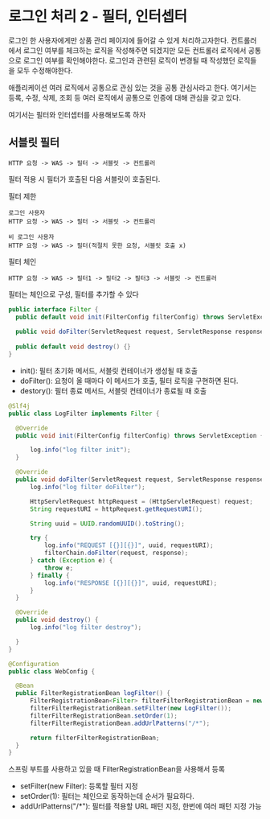 # 로그인 처리 2 - 필터, 인터셉터
로그인 한 사용자에게만 상품 관리 페이지에 들어갈 수 있게 처리하고자한다.
컨트롤러에서 로그인 여부를 체크하는 로직을 작성해주면 되겠지만 모든 컨트롤러 로직에서 공통으로 로그인 여부를 확인해야한다. 로그인과 관련된 로직이 변경될 때 작성했던 로직들을 모두 수정해야한다.

애플리케이션 여러 로직에서 공통으로 관심 있는 것을 공통 관심사라고 한다. 여기서는 등록, 수정, 삭제, 조회 등 여러 로직에서 공통으로 인증에 대해 관심을 갖고 있다.

여기서는 필터와 인터셉터를 사용해보도록 하자

## 서블릿 필터
~~~
HTTP 요청 -> WAS -> 필터 -> 서블릿 -> 컨트롤러
~~~
필터 적용 시 필터가 호출된 다음 서블릿이 호출된다.

필터 제한
~~~
로그인 사용자
HTTP 요청 -> WAS -> 필터 -> 서블릿 -> 컨트롤러

비 로그인 사용자
HTTP 요청 -> WAS -> 필터(적절치 못한 요청, 서블릿 호출 x)
~~~

필터 체인
~~~
HTTP 요청 -> WAS -> 필터1 -> 필터2 -> 필터3 -> 서블릿 -> 컨트롤러
~~~
필터는 체인으로 구성, 필터를 추가할 수 있다
~~~java
public interface Filter {
  public default void init(FilterConfig filterConfig) throws ServletException{}
  
  public void doFilter(ServletRequest request, ServletResponse response, FilterChain chain) throws IOException, ServletException;
  
  public default void destroy() {}
}
~~~

- init(): 필터 초기화 메서드, 서블릿 컨테이너가 생성될 때 호출
- doFilter(): 요청이 올 때마다 이 메서드가 호출, 필터 로직을 구현하면 된다.
- destory(): 필터 종료 메서드, 서블릿 컨테이너가 종료될 때 호출

~~~java
@Slf4j
public class LogFilter implements Filter {

  @Override
  public void init(FilterConfig filterConfig) throws ServletException {

      log.info("log filter init");
  }

  @Override
  public void doFilter(ServletRequest request, ServletResponse response, FilterChain filterChain) throws IOException, ServletException {
      log.info("log filter doFilter");

      HttpServletRequest httpRequest = (HttpServletRequest) request;
      String requestURI = httpRequest.getRequestURI();

      String uuid = UUID.randomUUID().toString();

      try {
          log.info("REQUEST [{}][{}]", uuid, requestURI);
          filterChain.doFilter(request, response);
      } catch (Exception e) {
          throw e;
      } finally {
          log.info("RESPONSE [{}][{}]", uuid, requestURI);
      }
  }

  @Override
  public void destroy() {
      log.info("log filter destroy");

  }
}

~~~

~~~ java
@Configuration
public class WebConfig {

  @Bean
  public FilterRegistrationBean logFilter() {
      FilterRegistrationBean<Filter> filterFilterRegistrationBean = new FilterRegistrationBean<>();
      filterFilterRegistrationBean.setFilter(new LogFilter());
      filterFilterRegistrationBean.setOrder(1);
      filterFilterRegistrationBean.addUrlPatterns("/*");

      return filterFilterRegistrationBean;
  }
}
~~~
스프링 부트를 사용하고 있을 때 FilterRegistrationBean을 사용해서 등록
- setFilter(new Filter): 등록할 필터 지정
- setOrder(1): 필터는 체인으로 동작하는데 순서가 필요하다.
- addUrlPatterns("/*"): 필터를 적용할 URL 패턴 지정, 한번에 여러 패턴 지정 가능
